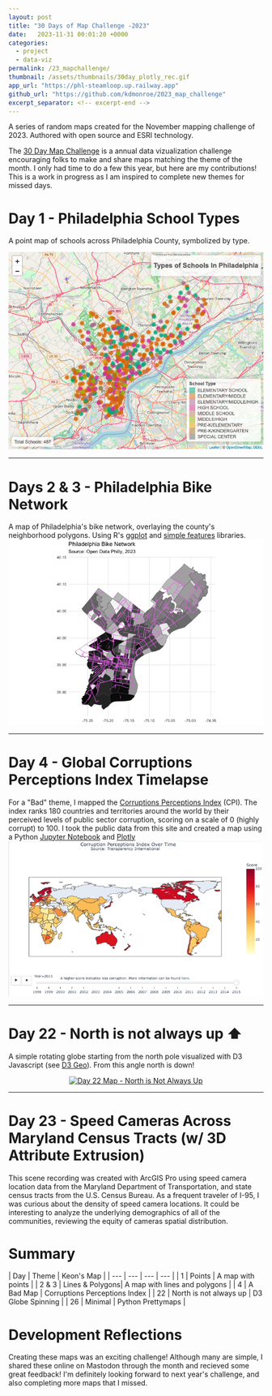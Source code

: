 ```yaml
---
layout: post
title: "30 Days of Map Challenge -2023"
date:   2023-11-31 00:01:20 +0000
categories: 
  - project
  - data-viz
permalink: /23_mapchallenge/
thumbnail: /assets/thumbnails/30day_plotly_rec.gif
app_url: "https://phl-steamloop.up.railway.app"
github_url: "https://github.com/kdmonroe/2023_map_challenge"
excerpt_separator: <!-- excerpt-end -->
---
```


A series of random maps created for the November mapping challenge of 2023. 
Authored with open source and ESRI technology.

<!-- excerpt-end -->

The [30 Day Map Challenge](https://30daymapchallenge.com/) is a annual data vizualization challenge encouraging folks to make and share maps matching
the theme of the month. I only had time to do a few this year, but here are my contributions! 
This is a work in progress as I am inspired to complete new themes for missed days.


# Day 1 - Philadelphia School Types
A point map of schools across Philadelphia County, symbolized by type.

![Day 1 Map - Points](/assets/images/day1_phl_school_types.png)

___________
# Days 2 & 3 - Philadelphia Bike Network
A map of Philadelphia's bike network, overlaying the county's neighborhood polygons. Using R's [ggplot](https://ggplot2.tidyverse.org/) 
and [simple features](https://r-spatial.github.io/sf/articles/sf1.html) libraries.
![Day 2 Map - Polygons and Lines](/assets/images/day2_phl_bike_network.png)

___________
# Day 4  - Global Corruptions Perceptions Index Timelapse
For a "Bad" theme, I mapped the [Corruptions Perceptions Index](https://www.transparency.org/en/cpi/2022) (CPI).
The index ranks 180 countries and territories around the world by their perceived levels of public sector corruption, 
scoring on a scale of 0 (highly corrupt) to 100. I took the public data from this site and created a map using a Python [Jupyter Notebook](https://jupyter.org/) and [Plotly](https://plotly.com/)
![Day 4 Map - Bad](/assets/thumbnails/30day_plotly_rec.gif)

___________
# Day 22 - North is not always up ⬆️
A simple rotating globe starting from the north pole visualized with D3 Javascript (see [D3 Geo](https://d3js.org/d3-geo)). From this angle north is down!

<div style="text-align: center;">
  <a href="https://codepen.io/km7yh/pen/mdvLRge">
    <img src="/assets/thumbnails/d3_rotating_globe.gif" alt="Day 22 Map - North is Not Always Up" style="width: 50%; height: auto;">
  </a>
</div>

___________
# Day 23 - Speed Cameras Across Maryland Census Tracts (w/ 3D Attribute Extrusion)

This scene recording was created with ArcGIS Pro using speed camera location data from the Maryland Department of Transportation, 
and state census tracts from the U.S. Census Bureau. As a frequent traveler of I-95, I was curious about the density of speed camera locations.
It could be interesting to analyze the underlying demographics of all of the communities, reviewing the equity of cameras spatial distribution.


# Summary

| Day | Theme | Keon's Map |
| --- | --- | --- | --- |
| 1 | Points | 	A map with points |
| 2 & 3 |	Lines & Polygons| 	A map with lines and polygons |
| 4 | A Bad Map | Corruptions Perceptions Index |
| 22 | North is not always up | D3 Globe Spinning |
| 26 | Minimal | Python Prettymaps |


# Development Reflections 
Creating these maps was an exciting challenge! 
Although many are simple, I shared these online on Mastodon through the month and recieved some great feedback!
I'm definitely looking forward to next year's challenge, and also completing more maps that I missed.